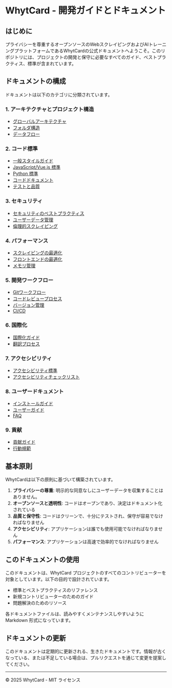 # WhytCard - 開発ガイドとドキュメント

## はじめに

プライバシーを尊重するオープンソースのWebスクレイピングおよびAIトレーニングプラットフォームであるWhytCardの公式ドキュメントへようこそ。このリポジトリには、プロジェクトの開発と保守に必要なすべてのガイド、ベストプラクティス、標準が含まれています。

## ドキュメントの構成

ドキュメントは以下のカテゴリに分類されています。

### 1. アーキテクチャとプロジェクト構造
- [グローバルアーキテクチャ](./architecture/ARCHITECTURE_EN.md)
- [フォルダ構造](./architecture/FOLDER_STRUCTURE_EN.md)
- [データフロー](./architecture/DATA_FLOW_EN.md)

### 2. コード標準
- [一般スタイルガイド](./code_standards/STYLE_GUIDE_EN.md)
- [JavaScript/Vue.js 標準](./code_standards/JAVASCRIPT_STANDARDS_EN.md)
- [Python 標準](./code_standards/PYTHON_STANDARDS_EN.md)
- [コードドキュメント](./code_standards/CODE_DOCUMENTATION_EN.md)
- [テストと品質](./code_standards/TESTING_EN.md)

### 3. セキュリティ
- [セキュリティのベストプラクティス](./security/SECURITY_PRACTICES_EN.md)
- [ユーザーデータ管理](./security/USER_DATA_EN.md)
- [倫理的スクレイピング](./security/ETHICAL_SCRAPING_EN.md)

### 4. パフォーマンス
- [スクレイピングの最適化](./performance/SCRAPING_OPTIMIZATION_EN.md)
- [フロントエンドの最適化](./performance/FRONTEND_OPTIMIZATION_EN.md)
- [メモリ管理](./performance/MEMORY_MANAGEMENT_EN.md)

### 5. 開発ワークフロー
- [Gitワークフロー](./workflow/GIT_WORKFLOW_EN.md)
- [コードレビュープロセス](./workflow/CODE_REVIEW_EN.md)
- [バージョン管理](./workflow/VERSIONING_EN.md)
- [CI/CD](./workflow/CI_CD_EN.md)

### 6. 国際化
- [国際化ガイド](./i18n/I18N_GUIDE_EN.md)
- [翻訳プロセス](./i18n/TRANSLATION_PROCESS_EN.md)

### 7. アクセシビリティ
- [アクセシビリティ標準](./accessibility/ACCESSIBILITY_STANDARDS_EN.md)
- [アクセシビリティチェックリスト](./accessibility/ACCESSIBILITY_CHECKLIST_EN.md)

### 8. ユーザードキュメント
- [インストールガイド](./user_docs/INSTALLATION_EN.md)
- [ユーザーガイド](./user_docs/USER_GUIDE_EN.md)
- [FAQ](./user_docs/FAQ_EN.md)

### 9. 貢献
- [貢献ガイド](./contribution/CONTRIBUTING_EN.md)
- [行動規範](./contribution/CODE_OF_CONDUCT_EN.md)

## 基本原則

WhytCardは以下の原則に基づいて構築されています。

1. **プライバシーの尊重**: 明示的な同意なしにユーザーデータを収集することはありません。
2. **オープンソースと透明性**: コードはオープンであり、決定はドキュメント化されている
3. **品質と保守性**: コードはクリーンで、十分にテストされ、保守が容易でなければなりません
4. **アクセシビリティ**: アプリケーションは誰でも使用可能でなければなりません
5. **パフォーマンス**: アプリケーションは高速で効率的でなければなりません

## このドキュメントの使用

このドキュメントは、WhytCard プロジェクトのすべてのコントリビューターを対象としています。以下の目的で設計されています。

- 標準とベストプラクティスのリファレンス
- 新規コントリビューターのためのガイド
- 問題解決のためのリソース

各ドキュメントファイルは、読みやすくメンテナンスしやすいように Markdown 形式になっています。

## ドキュメントの更新

このドキュメントは定期的に更新される、生きたドキュメントです。情報が古くなっている、または不足している場合は、プルリクエストを通じて変更を提案してください。

---

© 2025 WhytCard - MIT ライセンス